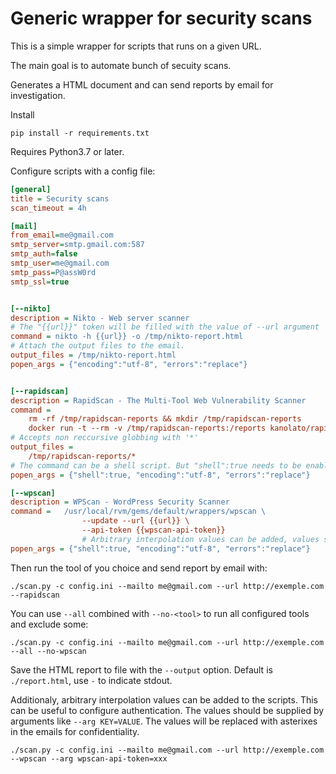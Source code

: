 # Generic wrapper for security scans 

This is a simple wrapper for scripts that runs on a given URL. 

The main goal is to automate bunch of secuity scans. 

Generates a HTML document and can send reports by email for investigation. 

Install

    pip install -r requirements.txt

Requires Python3.7 or later. 

Configure scripts with a config file: 

```ini
[general]
title = Security scans
scan_timeout = 4h

[mail]
from_email=me@gmail.com
smtp_server=smtp.gmail.com:587
smtp_auth=false
smtp_user=me@gmail.com
smtp_pass=P@assW0rd
smtp_ssl=true


[--nikto]
description = Nikto - Web server scanner
# The "{{url}}" token will be filled with the value of --url argument
command = nikto -h {{url}} -o /tmp/nikto-report.html
# Attach the output files to the email. 
output_files = /tmp/nikto-report.html
popen_args = {"encoding":"utf-8", "errors":"replace"}


[--rapidscan]
description = RapidScan - The Multi-Tool Web Vulnerability Scanner
command =   
    rm -rf /tmp/rapidscan-reports && mkdir /tmp/rapidscan-reports
    docker run -t --rm -v /tmp/rapidscan-reports:/reports kanolato/rapidscan {{url}}
# Accepts non reccursive globbing with '*'
output_files =
    /tmp/rapidscan-reports/*
# The command can be a shell script. But "shell":true needs to be enabled here. 
popen_args = {"shell":true, "encoding":"utf-8", "errors":"replace"}

[--wpscan]
description = WPScan - WordPress Security Scanner
command =   /usr/local/rvm/gems/default/wrappers/wpscan \
                --update --url {{url}} \
                --api-token {{wpscan-api-token}} 
                # Arbitrary interpolation values can be added, values should be supplied by arguments
popen_args = {"shell":true, "encoding":"utf-8", "errors":"replace"}
```

Then run the tool of you choice and send report by email with:

```
./scan.py -c config.ini --mailto me@gmail.com --url http://exemple.com --rapidscan
```

You can use `--all` combined with `--no-<tool>` to run all configured tools and exclude some:

```
./scan.py -c config.ini --mailto me@gmail.com --url http://exemple.com --all --no-wpscan
```

Save the HTML report to file with the `--output` option. Default is `./report.html`, use `-` to indicate stdout. 

Additionaly, arbitrary interpolation values can be added to the scripts. This can be useful to configure authentication. 
The values should be supplied by arguments like `--arg KEY=VALUE`. The values will be replaced with asterixes in the emails for confidentiality. 

```
./scan.py -c config.ini --mailto me@gmail.com --url http://exemple.com --wpscan --arg wpscan-api-token=xxx
```